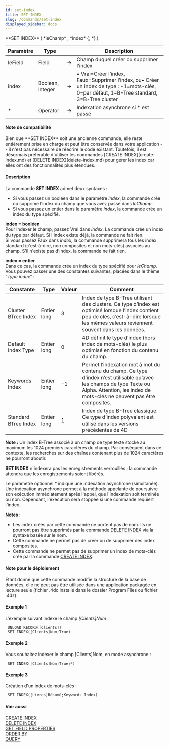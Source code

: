 ```yaml
---
id: set-index
title: SET INDEX
slug: /commands/set-index
displayed_sidebar: docs
---
```


<!--REF #_command_.SET INDEX.Syntax-->**SET INDEX** ( *leChamp* ; *index* {; *} )<!-- END REF-->
<!--REF #_command_.SET INDEX.Params-->
| Paramètre | Type |  | Description |
| --- | --- | --- | --- |
| leField | Field | &#8594;  | Champ duquel créer ou supprimer l’index |
| index | Boolean, Integer | &#8594;  | • Vrai=Créer l’index, Faux=Supprimer l’index, ou• Créer un index de type : -1=mots-clés, 0=par défaut, 1=B-Tree standard, 3=B-Tree cluster |
| * | Operator |  &#8594;  | Indexation asynchrone si * est passé |

<!-- END REF-->

#### Note de compatibilité 

<!--REF #_command_.SET INDEX.Summary-->Bien que **SET INDEX** soit une ancienne commande, elle reste entièrement prise en charge et peut être conservée dans votre application -- il n'est pas nécessaire de réécrire le code existant.<!-- END REF--> Toutefois, il est désormais préférable d'utiliser les commandes [CREATE INDEX](create-index.md) et [DELETE INDEX](delete-index.md) pour gérer les index car elles ont des fonctionnalités plus étendues. 

#### Description 

La commande **SET INDEX** admet deux syntaxes :

* Si vous passez un booléen dans le paramètre *index*, la commande crée ou supprime l'index du champ que vous avez passé dans *leChamp*.
* Si vous passez un entier dans le paramètre *index*, la commande crée un index du type spécifié.

**index = booléen**  
Pour indexer le champ, passez Vrai dans *index*. La commande crée un index du type par défaut. Si l'index existe déjà, la commande ne fait rien.   
Si vous passez Faux dans *index*, la commande supprimera tous les index standard (c'est-à-dire, non composites et non mots-clés) associés au champ. S'il n'existe pas d'index, la commande ne fait rien.

**index = entier**  
Dans ce cas, la commande crée un index du type spécifié pour *leChamp*. Vous pouvez passer une des constantes suivantes, placées dans le thème “*Type index*” :

| Constante            | Type        | Valeur | Comment                                                                                                                                                                                          |
| -------------------- | ----------- | ------ | ------------------------------------------------------------------------------------------------------------------------------------------------------------------------------------------------ |
| Cluster BTree Index  | Entier long | 3      | Index de type B-Tree utilisant des clusters. Ce type d’index est optimisé lorsque l’index contient peu de clés, c’est-à-dire lorsque les mêmes valeurs reviennent souvent dans les données.      |
| Default Index Type   | Entier long | 0      | 4D définit le type d’index (hors index de mots-clés) le plus optimisé en fonction du contenu du champ.                                                                                           |
| Keywords Index       | Entier long | \-1    | Permet l’indexation mot à mot du contenu du champ. Ce type d’index n’est utilisable qu’avec les champs de type Texte ou Alpha. Attention, les index de mots-clés ne peuvent pas être composites. |
| Standard BTree Index | Entier long | 1      | Index de type B-Tree classique. Ce type d’index polyvalent est utilisé dans les versions précédentes de 4D                                                                                       |

**Note :** Un index B-Tree associé à un champ de type texte stocke au maximum les 1024 premiers caractères du champ. Par conséquent dans ce contexte, les recherches sur des chaînes contenant plus de 1024 caractères ne pourront aboutir.

**SET INDEX** n'indexera pas les enregistrements verrouillés ; la commande attendra que les enregistrements soient libérés.

Le paramètre optionnel *\** indique une indexation asynchrone (simultanée). Une indexation asynchrone permet à la méthode appelante de poursuivre son exécution immédiatement après l'appel, que l'indexation soit terminée ou non. Cependant, l'exécution sera stoppée si une commande requiert l'index.

**Notes :**

* Les index créés par cette commande ne portent pas de nom. Ils ne pourront pas être supprimés par la commande [DELETE INDEX](delete-index.md) via la syntaxe basée sur le nom.
* Cette commande ne permet pas de créer ou de supprimer des index composites.
* Cette commande ne permet pas de supprimer un index de mots-clés créé par la commande [CREATE INDEX](create-index.md).

#### Note pour le déploiement 

Étant donné que cette commande modifie la structure de la base de données, elle ne peut pas être utilisée dans une application packagée en lecture seule (fichier .4dc installé dans le dossier Program Files ou fichier .4dz).

#### Exemple 1 

L'exemple suivant indexe le champ *\[Clients\]Num* :

```4d
 UNLOAD RECORD([Clients])
 SET INDEX([Clients]Num;True)
```

#### Exemple 2 

Vous souhaitez indexer le champ \[Clients\]Nom, en mode asynchrone :

```4d
 SET INDEX([Clients]Nom;True;*)
```

#### Exemple 3 

Création d'un index de mots-clés :

```4d
 SET INDEX([Livres]Résumé;Keywords Index)
```

#### Voir aussi 

[CREATE INDEX](create-index.md)  
[DELETE INDEX](delete-index.md)  
[GET FIELD PROPERTIES](get-field-properties.md)  
[ORDER BY](order-by.md)  
[QUERY](query.md)  
